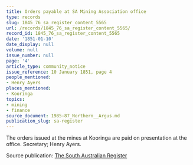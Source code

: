 ```yaml
---
title: Orders payable at SA Mining Association office
type: records
slug: 1845_76_sa_register_content_5565
url: /records/1845_76_sa_register_content_5565/
record_id: 1845_76_sa_register_content_5565
date: '1851-01-10'
date_display: null
volume: null
issue_number: null
page: '4'
article_type: community_notice
issue_reference: 10 January 1851, page 4
people_mentioned:
- Henry Ayers
places_mentioned:
- Kooringa
topics:
- mining
- finance
source_document: 1985-87_Northern__Argus.md
publication_slug: sa-register
---
```


The orders issued at the mines at Kooringa are paid on presentation at the office.  Secretary; Henry Ayers.

Source publication: [The South Australian Register](/publications/sa-register/)
